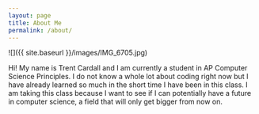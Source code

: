 ```yaml
---
layout: page
title: About Me
permalink: /about/
---
```


![]({{ site.baseurl }}/images/IMG_6705.jpg)

Hi! My name is Trent Cardall and I am currently a student in AP Computer Science Principles. I do not know a whole lot about coding right now but I have already learned so much in the short time I have been in this class. I am taking this class because I want to see if I can potentially have a future in computer science, a field that will only get bigger from now on.
